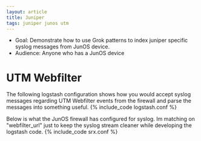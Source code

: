 ```yaml
---
layout: article
title: Juniper
tags: juniper junos utm
---
```


* Goal: Demonstrate how to use Grok patterns to index juniper specific syslog messages from JunOS device.
* Audience: Anyone who has a JunOS device



# UTM Webfilter

The following logstash configuration shows how you would accept syslog messages regarding UTM Webfilter events from the firewall and parse the messages into something useful.
{% include_code logstash.conf %}

Below is what the JunOS firewall has configured for syslog. Im matching on "webfilter_url" just to keep the syslog stream cleaner while developing the logstash code.
{% include_code srx.conf %}
